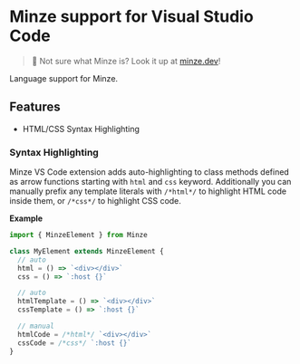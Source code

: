 # Minze support for Visual Studio Code

> 🍃 Not sure what Minze is? Look it up at [minze.dev](https://minze.dev)!

Language support for Minze.

## Features

- HTML/CSS Syntax Highlighting

### Syntax Highlighting

Minze VS Code extension adds auto-highlighting to class methods defined as arrow functions starting with `html` and `css` keyword. Additionally you can manually prefix any template literals with `/*html*/` to highlight HTML code inside them, or `/*css*/` to highlight CSS code.

**Example**

```js
import { MinzeElement } from Minze

class MyElement extends MinzeElement {
  // auto
  html = () => `<div></div>`
  css = () => `:host {}`

  // auto
  htmlTemplate = () => `<div></div>`
  cssTemplate = () => `:host {}`

  // manual
  htmlCode = /*html*/ `<div></div>`
  cssCode = /*css*/ `:host {}`
}
```
